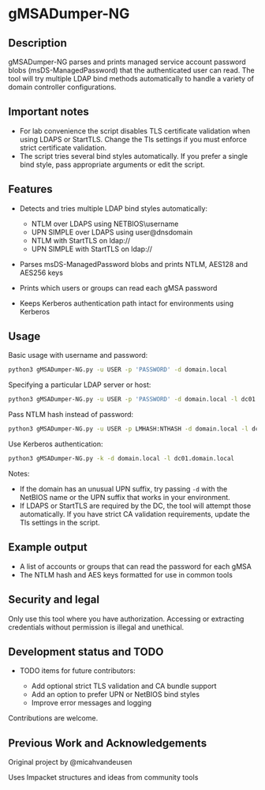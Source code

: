 # gMSADumper-NG

## Description

gMSADumper-NG parses and prints managed service account password blobs (msDS-ManagedPassword) that the authenticated user can read. The tool will try multiple LDAP bind methods automatically to handle a variety of domain controller configurations.

## Important notes

* For lab convenience the script disables TLS certificate validation when using LDAPS or StartTLS. Change the Tls settings if you must enforce strict certificate validation.
* The script tries several bind styles automatically. If you prefer a single bind style, pass appropriate arguments or edit the script.

## Features

* Detects and tries multiple LDAP bind styles automatically:

  * NTLM over LDAPS using NETBIOS\username
  * UPN SIMPLE over LDAPS using user@dnsdomain
  * NTLM with StartTLS on ldap://
  * UPN SIMPLE with StartTLS on ldap://
* Parses msDS-ManagedPassword blobs and prints NTLM, AES128 and AES256 keys
* Prints which users or groups can read each gMSA password
* Keeps Kerberos authentication path intact for environments using Kerberos

## Usage

Basic usage with username and password:

```bash
python3 gMSADumper-NG.py -u USER -p 'PASSWORD' -d domain.local
```

Specifying a particular LDAP server or host:

```bash
python3 gMSADumper-NG.py -u USER -p 'PASSWORD' -d domain.local -l dc01.domain.local
```

Pass NTLM hash instead of password:

```bash
python3 gMSADumper-NG.py -u USER -p LMHASH:NTHASH -d domain.local -l dc01.domain.local
```

Use Kerberos authentication:

```bash
python3 gMSADumper-NG.py -k -d domain.local -l dc01.domain.local
```

Notes:

* If the domain has an unusual UPN suffix, try passing `-d` with the NetBIOS name or the UPN suffix that works in your environment.
* If LDAPS or StartTLS are required by the DC, the tool will attempt those automatically. If you have strict CA validation requirements, update the Tls settings in the script.

## Example output

* A list of accounts or groups that can read the password for each gMSA
* The NTLM hash and AES keys formatted for use in common tools

## Security and legal

Only use this tool where you have authorization. Accessing or extracting credentials without permission is illegal and unethical.

## Development status and TODO

* TODO items for future contributors:

  * Add optional strict TLS validation and CA bundle support
  * Add an option to prefer UPN or NetBIOS bind styles
  * Improve error messages and logging

Contributions are welcome.

## Previous Work and Acknowledgements
Original project by @micahvandeusen

Uses Impacket structures and ideas from community tools
